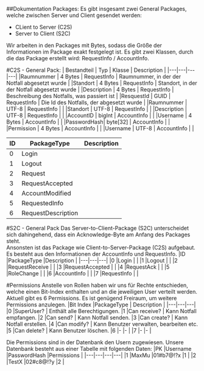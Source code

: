 ##Dokumentation Packages:
Es gibt insgesamt zwei General Packages, welche zwischen Server und Client gesendet werden: 
- CLient to Server (C2S)
- Server to Client (S2C)

Wir arbeiten in den Packages mit Bytes, sodass die Größe der Informationen im Package exakt festgelegt ist.
Es gibt zwei Klassen, durch die das Package erstellt wird: RequestInfo / AccountInfo.


#C2S - General Pack:
| Bestandteil | Typ | Klasse | Description | 
|---|---|---|---|
|Raumnummer  | 4 Bytes  | RequestInfo | Raumnummer, in der der Notfall abgesetzt wurde |
|Standort    | 4 Bytes  | RequestInfo | Standort, in der der Notfall abgesetzt wurde   | 
|Description | 4 Bytes  | RequestInfo | Beschreibung des Notfalls, was passiert ist    | 
|ResquestId  | GUID     | RequestInfo | Die Id des Notfalls, der abgesetzt wurde       | 
|Raumnummer  | UTF-8    | RequestInfo |                                                |
|Standort    | UTF-8    | RequestInfo |                                                |
|Description | UTF-8    | RequestInfo |                                                |
|AccountID   | bigInt   | AccountInfo |                                                |
|Username    | 4 Bytes  | AccountInfo |                                                |
|PasswordHash| byte[32] | AccountInfo |                                                |
|Permission  | 4 Bytes  | AccountInfo |                                                |
|Username    | UTF-8    | AccountInfo |                                                |


|ID |PackageType |Description |
|---|---|---|
|0  | Login		           |    |
|1  | Logout             |    |
|2  | Request            |    |
|3  | RequestAccepted    |    |
|4  | AccountModified    |    |
|5  | RequestedInfo      |    |
|6  | RequestDescription |    |


#S2C - General Pack
Das Server-to-Client-Package (S2C) unterscheidet sich dahingehend, dass ein Acknowledge-Byte am Anfang des Packages steht.  
Ansonsten ist das Package wie Client-to-Server-Package (C2S) aufgebaut. Es besteht aus den Informationen der AccountInfo und RequestInfo. 
|ID |PackageType |Description |
|---|---|---|
|0  |Login             |    |
|1  |Logout            |    |
|2  |RequestReceive    |    |
|3  |RequestAccepted   |    |
|4  |RequestAck        |    |
|5  |RoleChange        |    |
|6  |AccountInfo       |    |
|7  |RequestInfo       |    |


#Permissions
Anstelle von Rollen haben wir uns für Rechte entschieden, welche einen Bit-Index enthalten und an die jeweiligen User verteilt werden.
Aktuell gibt es 6 Permissions. Es ist genügend Freiraum, um weitere Permissions anzulegen.
|Bit Index |PackageType | Description |
|---|---|---|
|0  |SuperUser?   | Enthält alle Berechtigungen.
|1  |Can receive? | Kann Notfall empfangen.
|2  |Can send?    | Kann Notfall senden.
|3  |Can create?  | Kann Notfall erstellen.
|4  |Can modify?  | Kann Benutzer verwalten, bearbeiten etc.
|5  |Can delete?  | Kann Benutzer löschen.
|6  |- |- | 
|7  |- |- |

Die Permissions sind in der Datenbank den Usern zugewiesen. Unsere Datenbank besteht aus einer Tabelle mit folgenden Daten: 
|PK |Username |PasswordHash |Permissions | 
|---|---|---|---|
|1 |MaxMu |01#b7@!?x |1 |
|2 |TestX |02#c8@!?y |2 |




